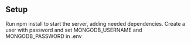 ## Setup

Run npm install to start the server, adding needed dependencies.
Create a user with password and set MONGODB_USERNAME and MONGODB_PASSWORD in .env